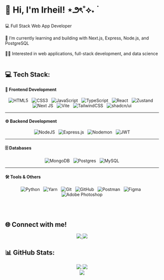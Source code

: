 # 💫 Hi, I'm Irheil! ⋆౨ৎ˚⟡˖ ࣪ 
💻 Full Stack Web App Developer<br> <br>
🌱 I’m currently learning and building with Next.js, Express, Node.js, and PostgreSQL<br>  <br>
👨‍💻 Interested in web applications, full-stack development, and data science<br>  <br>


## 💻 Tech Stack:
#### 🚀 Frontend Development
<div align="center">

![HTML5](https://img.shields.io/badge/html5-%23E34F26.svg?style=for-the-badge&logo=html5&logoColor=white) &nbsp;
![CSS3](https://img.shields.io/badge/css3-%231572B6.svg?style=for-the-badge&logo=css3&logoColor=white) &nbsp;
![JavaScript](https://img.shields.io/badge/javascript-%23323330.svg?style=for-the-badge&logo=javascript&logoColor=%23F7DF1E) &nbsp;
![TypeScript](https://img.shields.io/badge/typescript-%23007ACC.svg?style=for-the-badge&logo=typescript&logoColor=white) &nbsp;
![React](https://img.shields.io/badge/react-%2320232a.svg?style=for-the-badge&logo=react&logoColor=%2361DAFB) &nbsp;
![Zustand](https://img.shields.io/badge/Zustand-000000?style=for-the-badge&logo=react&logoColor=white) &nbsp;
![Next JS](https://img.shields.io/badge/Next-black?style=for-the-badge&logo=next.js&logoColor=white) &nbsp;
![Vite](https://img.shields.io/badge/vite-%23646CFF.svg?style=for-the-badge&logo=vite&logoColor=white) &nbsp;
![TailwindCSS](https://img.shields.io/badge/tailwindcss-%2338B2AC.svg?style=for-the-badge&logo=tailwind-css&logoColor=white) &nbsp;
![shadcn/ui](https://img.shields.io/badge/shadcn/ui-000000?style=for-the-badge&logo=radix-ui&logoColor=white)

</div>

---


#### ⚙️ Backend Development
<div align="center">

![NodeJS](https://img.shields.io/badge/node.js-6DA55F?style=for-the-badge&logo=node.js&logoColor=white) &nbsp;
![Express.js](https://img.shields.io/badge/express.js-%23404d59.svg?style=for-the-badge&logo=express&logoColor=%2361DAFB) &nbsp;
![Nodemon](https://img.shields.io/badge/NODEMON-%23323330.svg?style=for-the-badge&logo=nodemon&logoColor=%BBDEAD) &nbsp;
![JWT](https://img.shields.io/badge/JWT-black?style=for-the-badge&logo=JSON%20web%20tokens)

</div>

---


#### 🗄️ Databases
<div align="center">

![MongoDB](https://img.shields.io/badge/MongoDB-%234ea94b.svg?style=for-the-badge&logo=mongodb&logoColor=white) &nbsp;
![Postgres](https://img.shields.io/badge/postgres-%23316192.svg?style=for-the-badge&logo=postgresql&logoColor=white) &nbsp;
![MySQL](https://img.shields.io/badge/mysql-4479A1.svg?style=for-the-badge&logo=mysql&logoColor=white)

</div>

---



#### 🛠️ Tools & Others
<div align="center">

![Python](https://img.shields.io/badge/python-3670A0?style=for-the-badge&logo=python&logoColor=ffdd54) &nbsp;
![Yarn](https://img.shields.io/badge/yarn-%232C8EBB.svg?style=for-the-badge&logo=yarn&logoColor=white) &nbsp;
![Git](https://img.shields.io/badge/git-%23F05033.svg?style=for-the-badge&logo=git&logoColor=white) &nbsp;
![GitHub](https://img.shields.io/badge/github-%23121011.svg?style=for-the-badge&logo=github&logoColor=white) &nbsp;
![Postman](https://img.shields.io/badge/Postman-FF6C37?style=for-the-badge&logo=postman&logoColor=white) &nbsp;
![Figma](https://img.shields.io/badge/figma-%23F24E1E.svg?style=for-the-badge&logo=figma&logoColor=white) &nbsp;
![Adobe Photoshop](https://img.shields.io/badge/adobe%20photoshop-%2331A8FF.svg?style=for-the-badge&logo=adobe%20photoshop&logoColor=white)

</div>
<br><br>

## 🌐 Connect with me!

<div align="center">
<p>
  <a href="https://linkedin.com/in/irheil-mae-s-antang-33883a362">
    <img src="https://img.shields.io/badge/LinkedIn-%230077B5.svg?logo=linkedin&logoColor=white" />
  </a>
  <a href="mailto:irheilmaeantang@gmail.com">
    <img src="https://img.shields.io/badge/Email-D14836?logo=gmail&logoColor=white" />
  </a>
</p>
</div>



## 📊 GitHub Stats:
<div align="center">

<!-- GitHub Stats -->
<img src="https://github-readme-stats.vercel.app/api?username=ayrelmay&theme=catppuccin_mocha&hide_border=false&include_all_commits=false&count_private=false" />

<!-- Streak Stats -->
<img src="https://nirzak-streak-stats.vercel.app/?user=ayrelmay&theme=catppuccin_mocha&hide_border=false" />

<br/>

<!-- Top Languages -->
<img src="https://github-readme-stats.vercel.app/api/top-langs/?username=ayrelmay&theme=catppuccin_mocha&hide_border=false&include_all_commits=false&count_private=false&layout=compact" />

</div>




<!-- Proudly created with GPRM ( https://gprm.itsvg.in ) -->
